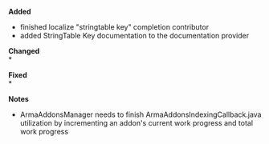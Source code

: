 **Added**  
* finished localize "stringtable key" completion contributor
* added StringTable Key documentation to the documentation provider

**Changed**  
* 

**Fixed**  
* 

**Notes**
* ArmaAddonsManager needs to finish ArmaAddonsIndexingCallback.java utilization by incrementing an addon's current work progress and total work progress